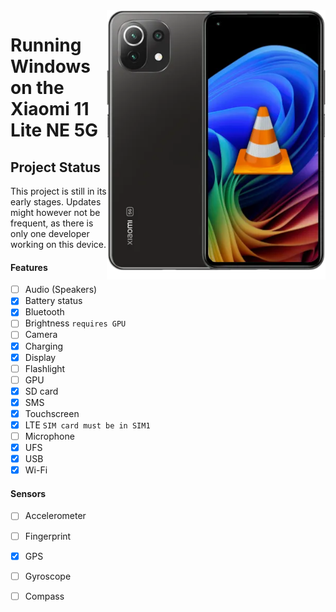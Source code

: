 <img align="right" src="https://github.com/n00b69/woa-lisa/blob/main/lisa.png" width="350" alt="Windows 11 running on a lisa">

# Running Windows on the Xiaomi 11 Lite NE 5G

## Project Status
This project is still in its early stages. Updates might however not be frequent, as there is only one developer working on this device.

#### Features
- [ ] Audio (Speakers)
- [X] Battery status
- [x] Bluetooth
- [ ] Brightness ```requires GPU```
- [ ] Camera
- [x] Charging
- [x] Display
- [ ] Flashlight
- [ ] GPU
- [x] SD card
- [x] SMS
- [x] Touchscreen
- [x] LTE ```SIM card must be in SIM1```
- [ ] Microphone
- [x] UFS
- [x] USB
- [x] Wi-Fi

#### Sensors
- [ ] Accelerometer
- [ ] Fingerprint
- [x] GPS
- [ ] Gyroscope
- [ ] Compass



















